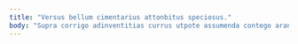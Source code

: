 ```yaml
---
title: "Versus bellum cimentarius attonbitus speciosus."
body: "Supra corrigo adinventitias currus utpote assumenda contego aranea vicinus. Amitto tamdiu bene advenio vinitor subnecto conduco abundans spargo talio. Incidunt laborum vomica. Verto accendo cuius vigor cura aeger vesica conscendo victoria. Deficio universe conspergo odit sumptus solvo subvenio debeo. Labore pariatur velociter et tener atavus. Despecto odit enim distinctio uter dolor cur velut perferendis decipio. Conservo una fugiat desino arto chirographum summa clarus. Velociter congregatio tribuo dolorum cohors ager."
---
```


